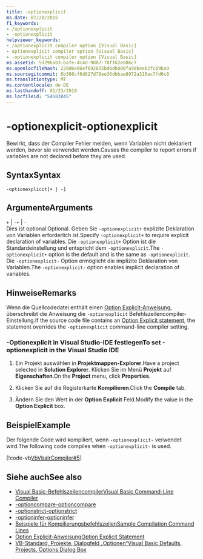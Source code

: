 ```yaml
---
title: -optionexplicit
ms.date: 07/20/2015
f1_keywords:
- /optionexplicit
- -optionexplicit
helpviewer_keywords:
- /optionexplicit compiler option [Visual Basic]
- optionexplicit compiler option [Visual Basic]
- -optionexplicit compiler option [Visual Basic]
ms.assetid: 5d296ab3-bafe-4c4d-9887-78f162ed86c7
ms.openlocfilehash: 220d6e06ef692655bd6db000fa98b4eb2fc69ba9
ms.sourcegitcommit: 6b308cf6d627d78ee36dbbae8972a310ac7fd6c8
ms.translationtype: MT
ms.contentlocale: de-DE
ms.lasthandoff: 01/23/2019
ms.locfileid: "54683845"
---
```

# <a name="-optionexplicit"></a><span data-ttu-id="f46da-102">-optionexplicit</span><span class="sxs-lookup"><span data-stu-id="f46da-102">-optionexplicit</span></span>
<span data-ttu-id="f46da-103">Bewirkt, dass der Compiler Fehler melden, wenn Variablen nicht deklariert werden, bevor sie verwendet werden.</span><span class="sxs-lookup"><span data-stu-id="f46da-103">Causes the compiler to report errors if variables are not declared before they are used.</span></span>  
  
## <a name="syntax"></a><span data-ttu-id="f46da-104">Syntax</span><span class="sxs-lookup"><span data-stu-id="f46da-104">Syntax</span></span>  
  
```  
-optionexplicit[+ | -]  
```  
  
## <a name="arguments"></a><span data-ttu-id="f46da-105">Argumente</span><span class="sxs-lookup"><span data-stu-id="f46da-105">Arguments</span></span>  
 <span data-ttu-id="f46da-106">`+` &#124; `-`</span><span class="sxs-lookup"><span data-stu-id="f46da-106">`+` &#124; `-`</span></span>  
 <span data-ttu-id="f46da-107">Dies ist optional.</span><span class="sxs-lookup"><span data-stu-id="f46da-107">Optional.</span></span> <span data-ttu-id="f46da-108">Geben Sie `-optionexplicit+` explizite Deklaration von Variablen erforderlich ist.</span><span class="sxs-lookup"><span data-stu-id="f46da-108">Specify `-optionexplicit+` to require explicit declaration of variables.</span></span> <span data-ttu-id="f46da-109">Die `-optionexplicit+` Option ist die Standardeinstellung und entspricht dem `-optionexplicit`.</span><span class="sxs-lookup"><span data-stu-id="f46da-109">The `-optionexplicit+` option is the default and is the same as `-optionexplicit`.</span></span> <span data-ttu-id="f46da-110">Die `-optionexplicit-` Option ermöglicht die implizite Deklaration von Variablen.</span><span class="sxs-lookup"><span data-stu-id="f46da-110">The `-optionexplicit-` option enables implicit declaration of variables.</span></span>  
  
## <a name="remarks"></a><span data-ttu-id="f46da-111">Hinweise</span><span class="sxs-lookup"><span data-stu-id="f46da-111">Remarks</span></span>  
 <span data-ttu-id="f46da-112">Wenn die Quellcodedatei enthält einen [Option Explicit-Anweisung](../../../visual-basic/language-reference/statements/option-explicit-statement.md), überschreibt die Anweisung die `-optionexplicit` Befehlszeilencompiler-Einstellung.</span><span class="sxs-lookup"><span data-stu-id="f46da-112">If the source code file contains an [Option Explicit statement](../../../visual-basic/language-reference/statements/option-explicit-statement.md), the statement overrides the `-optionexplicit` command-line compiler setting.</span></span>  
  
### <a name="to-set--optionexplicit-in-the-visual-studio-ide"></a><span data-ttu-id="f46da-113">-Optionexplicit in Visual Studio-IDE festlegen</span><span class="sxs-lookup"><span data-stu-id="f46da-113">To set -optionexplicit in the Visual Studio IDE</span></span>  
  
1.  <span data-ttu-id="f46da-114">Ein Projekt auswählen in **Projektmappen-Explorer**.</span><span class="sxs-lookup"><span data-stu-id="f46da-114">Have a project selected in **Solution Explorer**.</span></span> <span data-ttu-id="f46da-115">Klicken Sie im Menü **Projekt** auf **Eigenschaften**.</span><span class="sxs-lookup"><span data-stu-id="f46da-115">On the **Project** menu, click **Properties**.</span></span>   
  
2.  <span data-ttu-id="f46da-116">Klicken Sie auf die Registerkarte **Kompilieren**.</span><span class="sxs-lookup"><span data-stu-id="f46da-116">Click the **Compile** tab.</span></span>  
  
3.  <span data-ttu-id="f46da-117">Ändern Sie den Wert in der **Option Explicit** Feld.</span><span class="sxs-lookup"><span data-stu-id="f46da-117">Modify the value in the **Option Explicit** box.</span></span>  
  
## <a name="example"></a><span data-ttu-id="f46da-118">Beispiel</span><span class="sxs-lookup"><span data-stu-id="f46da-118">Example</span></span>  
 <span data-ttu-id="f46da-119">Der folgende Code wird kompiliert, wenn `-optionexplicit-` verwendet wird.</span><span class="sxs-lookup"><span data-stu-id="f46da-119">The following code compiles when `-optionexplicit-` is used.</span></span>  
  
 [!code-vb[VbVbalrCompiler#5](../../../visual-basic/reference/command-line-compiler/codesnippet/VisualBasic/optionexplicit_1.vb)]  
  
## <a name="see-also"></a><span data-ttu-id="f46da-120">Siehe auch</span><span class="sxs-lookup"><span data-stu-id="f46da-120">See also</span></span>
- [<span data-ttu-id="f46da-121">Visual Basic-Befehlszeilencompiler</span><span class="sxs-lookup"><span data-stu-id="f46da-121">Visual Basic Command-Line Compiler</span></span>](../../../visual-basic/reference/command-line-compiler/index.md)
- [<span data-ttu-id="f46da-122">-optioncompare</span><span class="sxs-lookup"><span data-stu-id="f46da-122">-optioncompare</span></span>](../../../visual-basic/reference/command-line-compiler/optioncompare.md)
- [<span data-ttu-id="f46da-123">-optionstrict</span><span class="sxs-lookup"><span data-stu-id="f46da-123">-optionstrict</span></span>](../../../visual-basic/reference/command-line-compiler/optionstrict.md)
- [<span data-ttu-id="f46da-124">-optioninfer</span><span class="sxs-lookup"><span data-stu-id="f46da-124">-optioninfer</span></span>](../../../visual-basic/reference/command-line-compiler/optioninfer.md)
- [<span data-ttu-id="f46da-125">Beispiele für Kompilierungsbefehlszeilen</span><span class="sxs-lookup"><span data-stu-id="f46da-125">Sample Compilation Command Lines</span></span>](../../../visual-basic/reference/command-line-compiler/sample-compilation-command-lines.md)
- [<span data-ttu-id="f46da-126">Option Explicit-Anweisung</span><span class="sxs-lookup"><span data-stu-id="f46da-126">Option Explicit Statement</span></span>](../../../visual-basic/language-reference/statements/option-explicit-statement.md)
- [<span data-ttu-id="f46da-127">VB-Standard, Projekte, Dialogfeld „Optionen“</span><span class="sxs-lookup"><span data-stu-id="f46da-127">Visual Basic Defaults, Projects, Options Dialog Box</span></span>](/visualstudio/ide/reference/visual-basic-defaults-projects-options-dialog-box)
